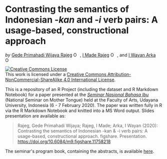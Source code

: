# Contrasting the semantics of Indonesian -*kan* and -*i* verb pairs: A usage-based, constructional approach

*by* [Gede Primahadi Wijaya Rajeg](https://figshare.com/authors/Gede_Primahadi_Wijaya_Rajeg/1234749) <a itemprop="sameAs" content="https://orcid.org/0000-0002-2047-8621" href="https://orcid.org/0000-0002-2047-8621" target="orcid.widget" rel="noopener noreferrer" style="vertical-align:top;"><img src="https://orcid.org/sites/default/files/images/orcid_16x16.png" style="width:1em;margin-right:.5em;" alt="ORCID iD icon"></a>, [I Made Rajeg](https://figshare.com/authors/I_Made_Rajeg/4052377) <a itemprop="sameAs" content="https://orcid.org/0000-0001-8989-0203" href="https://orcid.org/0000-0001-8989-0203" target="orcid.widget" rel="noopener noreferrer" style="vertical-align:top;"><img src="https://orcid.org/sites/default/files/images/orcid_16x16.png" style="width:1em;margin-right:.5em;" alt="ORCID iD icon"></a>, and [I Wayan Arka](https://researchers.anu.edu.au/researchers/arka-iww) <a itemprop="sameAs" content="https://orcid.org/0000-0002-2819-6186" href="https://orcid.org/0000-0002-2819-6186" target="orcid.widget" rel="noopener noreferrer" style="vertical-align:top;"><img src="https://orcid.org/sites/default/files/images/orcid_16x16.png" style="width:1em;margin-right:.5em;" alt="ORCID iD icon"></a>

<!-- badges: start -->
<!-- badges: end -->

<a rel="license" href="http://creativecommons.org/licenses/by-nc-sa/4.0/"><img alt="Creative Commons License" style="border-width:0" src="https://i.creativecommons.org/l/by-nc-sa/4.0/88x31.png" /></a><br />This work is licensed under a <a rel="license" href="http://creativecommons.org/licenses/by-nc-sa/4.0/">Creative Commons Attribution-NonCommercial-ShareAlike 4.0 International License</a>.


This is a repository of an R Project (including the dataset and R Markdown Notebook) for a paper presented at the [*Seminar Nasional Bahasa Ibu*](https://ucs.unud.ac.id/conf/snbi) (National Seminar on Mother Tongue) held at the Faculty of Arts, Udayana University, Indonesia (6 - 7 February 2020). The paper was written fully in R via the R Markdown Notebook and knitted into a MS Word output. Slides presentation are available as:

> Rajeg, Gede Primahadi Wijaya; Rajeg, I Made; Arka, I Wayan (2020): Contrasting the semantics of Indonesian -kan & -i verb pairs: A usage-based, constructional approach. figshare. Presentation. https://doi.org/10.6084/m9.figshare.11758218

The seminar's program book, containing the abstracts, is available [here](https://ucs.unud.ac.id/userfiles/menu_frontend/73d39c43a119b2f19e6f650cbaf1b555.pdf).

